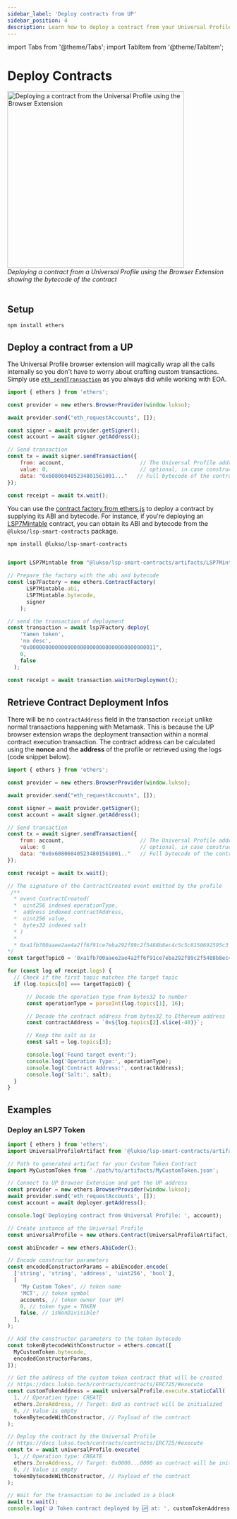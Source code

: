 ```yaml
---
sidebar_label: 'Deploy contracts from UP'
sidebar_position: 4
description: Learn how to deploy a contract from your Universal Profile.
---
```


import Tabs from '@theme/Tabs';
import TabItem from '@theme/TabItem';

# Deploy Contracts

<div style={{textAlign: 'center', color: 'grey'}}>
  <img
    src={require('../img/deploy-contract.png').default}
    alt="Deploying a contract from the Universal Profile using the Browser Extension"
    width="400"
  />
<br/>
<i>Deploying a contract from a Universal Profile using the Browser Extension showing the bytecode of the contract</i>
<br /><br />
</div>

## Setup

```shell
npm install ethers
```

## Deploy a contract from a UP

The Universal Profile browser extension will magically wrap all the calls internally so you don't have to worry about crafting custom transactions. Simply use [`eth_sendTransaction`](https://ethereum.org/en/developers/docs/apis/json-rpc/#eth_sendtransaction) as you always did while working with EOA.

<!-- prettier-ignore-start -->

```js
import { ethers } from 'ethers';

const provider = new ethers.BrowserProvider(window.lukso);

await provider.send("eth_requestAccounts", []);

const signer = await provider.getSigner();
const account = await signer.getAddress();

// Send transaction
const tx = await signer.sendTransaction({
    from: account,                        // The Universal Profile address
    value: 0,                             // optional, in case constructor is payable
    data: "0x608060405234801561001..."   // Full bytecode of the contract to deploy + constructor args
});

const receipt = await tx.wait();
```

You can use the [contract factory from ethers.js](https://docs.ethers.org/v5/api/contract/contract-factory/#ContractFactory) to deploy a contract by supplying its ABI and bytecode. For instance, if you're deploying an [LSP7Mintable](../../../contracts/contracts/LSP7DigitalAsset/presets/LSP7Mintable.md) contract, you can obtain its ABI and bytecode from the `@lukso/lsp-smart-contracts` package.

```shell
npm install @lukso/lsp-smart-contracts
```

<!-- prettier-ignore-start -->

```js

import LSP7Mintable from "@lukso/lsp-smart-contracts/artifacts/LSP7Mintable.json"

// Prepare the factory with the abi and bytecode
const lsp7Factory = new ethers.ContractFactory(
      LSP7Mintable.abi,
      LSP7Mintable.bytecode,
      signer
    );

// send the transaction of deployment
const transaction = await lsp7Factory.deploy(
    'Yamen token',
    'no desc',
    "0x0000000000000000000000000000000000000011",
    0,
    false
  );
          
const receipt = await transaction.waitForDeployment();
```
<!-- prettier-ignore-end -->

## Retrieve Contract Deployment Infos

There will be no `contractAddress` field in the transaction `receipt` unlike normal transactions happening with Metamask. This is because the UP browser extension wraps the deployment transaction within a normal contract execution transaction. The contract address can be calculated using the **nonce** and the **address** of the profile or retrieved using the logs (code snippet below).

<!-- prettier-ignore-start -->

```js
import { ethers } from 'ethers';

const provider = new ethers.BrowserProvider(window.lukso);

await provider.send("eth_requestAccounts", []);

const signer = await provider.getSigner();
const account = await signer.getAddress();

// Send transaction
const tx = await signer.sendTransaction({
    from: account,                        // The Universal Profile address
    value: 0                              // optional, in case constructor is payable
    data: "0x0x608060405234801561001.."   // Full bytecode of the contract to deploy + constructor args
});

const receipt = await tx.wait();

// The signature of the ContractCreated event emitted by the profile
 /**
  * event ContractCreated(
  *  uint256 indexed operationType,
  *  address indexed contractAddress,
  *  uint256 value,
  *  bytes32 indexed salt
  * )
  *
  * 0xa1fb700aaee2ae4a2ff6f91ce7eba292f89c2f5488b8ec4c5c5c8150692595c3 = keccak256('ContractCreated(uint256,address,uint256,bytes32)')
*/
const targetTopic0 = '0xa1fb700aaee2ae4a2ff6f91ce7eba292f89c2f5488b8ec4c5c5c8150692595c3';

for (const log of receipt.logs) {
  // Check if the first topic matches the target topic
  if (log.topics[0] === targetTopic0) {

      // Decode the operation type from bytes32 to number
      const operationType = parseInt(log.topics[1], 16);

      // Decode the contract address from bytes32 to Ethereum address
      const contractAddress = `0x${log.topics[2].slice(-40)}`;

      // Keep the salt as is
      const salt = log.topics[3];

      console.log('Found target event:');
      console.log('Operation Type:', operationType);
      console.log('Contract Address:', contractAddress);
      console.log('Salt:', salt);
  }
}
```
<!-- prettier-ignore-end -->

## Examples

### Deploy an LSP7 Token

```ts
import { ethers } from 'ethers';
import UniversalProfileArtifact from '@lukso/lsp-smart-contracts/artifacts/UniversalProfile.json';

// Path to generated artifact for your Custom Token Contract
import MyCustomToken from './path/to/artifacts/MyCustomToken.json';

// Connect to UP Browser Extension and get the UP address
const provider = new ethers.BrowserProvider(window.lukso);
await provider.send('eth_requestAccounts', []);
const account = await deployer.getAddress();

console.log('Deploying contract from Universal Profile: ', account);

// Create instance of the Universal Profile
const universalProfile = new ethers.Contract(UniversalProfileArtifact, account);

const abiEncoder = new ethers.AbiCoder();

// Encode constructor parameters
const encodedConstructorParams = abiEncoder.encode(
  ['string', 'string', 'address', 'uint256', 'bool'],
  [
    'My Custom Token', // token name
    'MCT', // token symbol
    accounts, // token owner (our UP)
    0, // token type = TOKEN
    false, // isNonDivisible?
  ],
);

// Add the constructor parameters to the token bytecode
const tokenBytecodeWithConstructor = ethers.concat([
  MyCustomToken.bytecode,
  encodedConstructorParams,
]);

// Get the address of the custom token contract that will be created
// https://docs.lukso.tech/contracts/contracts/ERC725/#execute
const customTokenAddress = await universalProfile.execute.staticCall(
  1, // Operation type: CREATE
  ethers.ZeroAddress, // Target: 0x0 as contract will be initialized
  0, // Value is empty
  tokenBytecodeWithConstructor, // Payload of the contract
);

// Deploy the contract by the Universal Profile
// https://docs.lukso.tech/contracts/contracts/ERC725/#execute
const tx = await universalProfile.execute(
  1, // Operation type: CREATE
  ethers.ZeroAddress, // Target: 0x0000...0000 as contract will be initialized
  0, // Value is empty
  tokenBytecodeWithConstructor, // Payload of the contract
);

// Wait for the transaction to be included in a block
await tx.wait();
console.log('🪙 Token contract deployed by 🆙 at: ', customTokenAddress);
```
